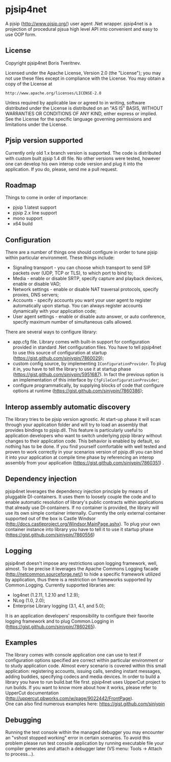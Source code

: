 pjsip4net
=========
A pjsip (http://www.pjsip.org/) user agent .Net wrapper.
pjsip4net is a projection of procedural pjsua high level API into convenient and easy to use OOP form. 

License
-----------
Copyright pjsip4net Boris Tveritnev.

Licensed under the Apache License, Version 2.0 (the "License");
you may not use these files except in compliance with the License.
You may obtain a copy of the License at

    http://www.apache.org/licenses/LICENSE-2.0

Unless required by applicable law or agreed to in writing, software
distributed under the License is distributed on an "AS IS" BASIS,
WITHOUT WARRANTIES OR CONDITIONS OF ANY KIND, either express or implied.
See the License for the specific language governing permissions and
limitations under the License.

Pjsip version supported
-----------
Currently only old 1.x branch version is supported. The code is distributed with custom built pjsip 1.4 dll file. No other versions were tested, however one can develop his own interop code version and plug it into the application. If you do, please, send me a pull request.

Roadmap
-----------
Things to come in order of importance:
  * pjsip 1.latest support
  * pjsip 2.x line support
  * mono support
  * x64 build

Configuration
-----------
There are a number of things one should configure in order to tune pjsip within particular environment. These things include:
  * Signaling transport - you can choose which transport to send SIP packets over (UDP, TCP or TLS), to which port to bind to;
  * Media - enable or disable SRTP, specify capture and playback devices, enable or disable VAD;
  * Network settings - enable or disable NAT traversal protocols, specify proxies, DNS servers;
  * Accounts - specify accounts you want your user agent to register automatically upon startup. You can always register accounts dynamically with your application code;
  * User agent settings - enable or disable auto answer, or auto conference, specify maximum number of simultaneous calls allowed.

There are several ways to configure library:
  * app.cfg file. Library comes with built-in support for configuration provided in standard .Net configuration files. You have to tell pjsip4net to use this source of configuration at startup (https://gist.github.com/siniypin/7860029);
  * custom config source, by implementing `IConfigurationProvider`. To plug it in, you have to tell the library to use it at startup phase (https://gist.github.com/siniypin/5951687). In fact the previous option is an implementation of this interface by `CfgFileConfigurationProvider`;
  * configure programmatically, by supplying blocks of code that configure options at runtime (https://gist.github.com/siniypin/7860386);

Interop assembly automatic discovery
-----------
The library tries to be pjsip version agnostic. At start-up phase it will scan through your application folder and will try to load an assembly that provides bindings to pjsip.dll. This feature is particularly useful to application developers who want to switch underlying pjsip library without changes to their application code. This behavior is enabled by default, so nothing has to be done.
If you find yourself comfortable with well tested and proven to work correctly in your scenarios version of pjsip.dll you can bind it into your application at compile time phase by referencing an interop assembly from your application (https://gist.github.com/siniypin/7860351) . 

Dependency injection
-----------
pjsip4net leverages the dependency injection principle by means of pluggable DI-containers. It uses them to loosely couple the code and to enable automatic resolution of library's public contracts within applications that already use DI-containers. 
If no container is provided, the library will use its own simple container internally. Currently the only external container supported out of the box is Castle Windsor (http://docs.castleproject.org/Windsor.MainPage.ashx). 
To plug your own container instance into library you have to tell it to use it startup phase (https://gist.github.com/siniypin/7860556)

Logging
-----------
pjsip4net doesn't impose any restrictions upon logging framework, well, almost. To be precise it leverages the Apache Commons Logging facade (http://netcommon.sourceforge.net/) to hide a specific framework utilized by application, thus there is a restriction on frameworks supported by Common.Logging. Currently supported libraries are:
  * log4net (1.2.11, 1.2.10 and 1.2.9);
  * NLog (1.0, 2.0);
  * Enterprise Library logging (3.1, 4.1, and 5.0);

It is an application developers' responsibility to configure their favorite logging framework and to plug Common.Logging in (https://gist.github.com/siniypin/7860265).

Examples
-----------
The library comes with console application one can use to test if configuration options specified are correct within particular environment or to study application code. Almost every scenario is covered within this small application: registering accounts, issuing calls, sending instant messages, adding buddies, specifying codecs and media devices. 
In order to build a library you have to run build.bat file first. pjsip4net uses UpperCut project to run builds. If you want to know more about how it works, please refer to UpperCut documentation (http://uppercut.pbworks.com/w/page/9022442/FrontPage).  
One can also find numerous examples here: https://gist.github.com/siniypin

Debugging
-----------
Running the test console within the managed debugger you may encounter an "vshost stopped working" error in certain scenarios. To avoid this problem please run test console application by running executable file your compiler generates and attach a debugger later (VS menu: Tools -> Attach to process...).

